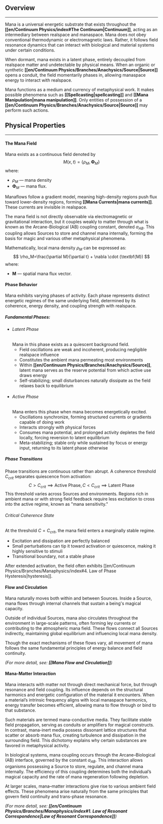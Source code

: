 ## Overview
---
Mana is a universal energetic substrate that exists throughout the **[[en/Continuum Physics/index#The Continuum|Continuum]]**, acting as an intermediary between realspace and manaspace. Mana does not obey conventional thermodynamic or electromagnetic laws. Rather, it follows field resonance dynamics that can interact with biological and material systems under certain conditions.

When dormant, mana exists in a latent phase, entirely decoupled from realspace matter and undetectable by physical means. When an organic or synthetic **[[en/Continuum Physics/Branches/Anachysics/Source|Source]]** opens a conduit, the field momentarily phases in, allowing manaspace energy to interact with realspace. 

Mana functions as a medium and currency of metaphysical work. It makes possible phenomena such as **[[Spellcasting|spellcasting]]** and **[[Mana Manipulation|mana manipulation]]**. Only entities of possession of a **[[en/Continuum Physics/Branches/Anachysics/Source|Source]]** may perform such actions.
## Physical Properties
---
#### The Mana Field
Mana exists as a continuous field denoted by 
$$
M(x, t)=\{\rho_M, \boldsymbol{\Phi}_M\}
$$
where:
- $\rho_M$ — mana density
- $\boldsymbol{\Phi}_M$ — mana flux.

Manaflows follow a gradient model, meaning high-density regions push flux toward lower-density regions, forming **[[Mana Currents|mana currents]]**. These currents are invisible in realspace. 

The mana field is not directly observable via electromagnetic or gravitational interaction, but it couples weakly to matter through what is known as the Arcane-Biological (AB) coupling constant, denoted $\alpha_{AB}$. This coupling allows Sources to store and channel mana internally, forming the basis for magic and various other metaphysical phenomena.

Mathematically, local mana density $\rho_M$ can be expressed as:
$$
\rho_M=\frac{\partial M}{\partial t} + \nabla \cdot (\textbf{M})
$$
where:
- $\textbf{M}$ — spatial mana flux vector.
#### Phase Behavior
Mana exhibits varying phases of activity. Each phase represents distinct energetic regimes of the same underlying field, determined by its coherence, energy density, and coupling strength with realspace.
##### Fundamental Phases:
- ###### Latent Phase
	Mana in this phase exists as a quiescent background field. 
	- Field oscillations are weak and incoherent, producing negligible realspace influence
	- Constitutes the ambient mana permeating most environments
	- Within **[[en/Continuum Physics/Branches/Anachysics/Source]]**, latent mana serves as the reserve potential from which active use draws energy
	- Self-stabilizing; small disturbances naturally dissipate as the field relaxes back to equilibrium
- ###### Active Phase
	Mana enters this phase when mana becomes energetically excited.
	- Oscillations synchronize, forming structured currents or gradients capable of doing work
	- Interacts strongly with physical forces
	- Consumes mana potential, and prolonged activity depletes the field locally, forcing reversion to latent equilibrium
	- Meta-stabilizing; stable only while sustained by focus or energy input, returning to its latent phase otherwise
##### Phase Transitions
Phase transitions are continuous rather than abrupt.
A coherence threshold $C_{crit}$ separates quiescence from activation:
$$
C>C_{crit}\implies \text{Active Phase}, C<C_{crit}\implies \text{Latent Phase}
$$
This threshold varies across Sources and environments. Regions rich in ambient mana or with strong field feedback require less excitation to cross into the active regime, known as "mana sensitivity."
###### Critical Coherence State
At the threshold $C=C_{crit}$, the mana field enters a marginally stable regime.
- Excitation and dissipation are perfectly balanced
- Small perturbations can tip it toward activation or quiescence, making it highly sensitive to stimuli
- Transitional boundary, not a stable phase

After extended activation, the field often exhibits [[en/Continuum Physics/Branches/Manaphysics/index#4. Law of Phase Hysteresis|hysteresis]]. 
#### Flow and Circulation
Mana naturally moves both within and between Sources. Inside a Source, mana flows through internal channels that sustain a being's magical capacity.

Outside of individual Sources, mana also circulates throughout the environment in large-scale patterns, often forming ley currents or contributing to the atmospheric mana field. These flows connect all Sources indirectly, maintaining global equilibrium and influencing local mana density.

Though the exact mechanisms of these flows vary, all movement of mana follows the same fundamental principles of energy balance and field continuity. 

*(For more detail, see: **[[Mana Flow and Circulation]]**)*
#### Mana-Matter Interaction
Mana interacts with matter not through direct mechanical force, but through resonance and field coupling. Its influence depends on the structural harmonics and energetic configuration of the material it encounters. When a material’s intrinsic frequency aligns with local manaspace harmonics, energy transfer becomes efficient, allowing mana to flow through or bind to that substance.

Such materials are termed mana-conductive media. They facilitate stable field propagation, serving as conduits or amplifiers for magical constructs. In contrast, mana-inert media possess dissonant lattice structures that scatter or absorb mana flux, creating turbulence and dissipation in the surrounding field. This dichotomy explains why certain substances are favored in metaphysical activity.

In biological systems, mana coupling occurs through the Arcane–Biological (AB) interface, governed by the constant $\alpha_{AB}$. This interaction allows organisms possessing a Source to store, regulate, and channel mana internally. The efficiency of this coupling determines both the individual’s magical capacity and the rate of mana regeneration following depletion.

At larger scales, mana–matter interactions give rise to various ambient field effects. These phenomena arise naturally from the same principles that govern field continuity and trans-phase resonance.

*(For more detail, see: **[[en/Continuum Physics/Branches/Manaphysics/index#1. Law of Resonant Correspondence|Law of Resonant Correspondence]]**)*